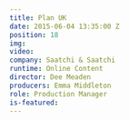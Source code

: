 ```yaml
---
title: Plan UK
date: 2015-06-04 13:35:00 Z
position: 18
img: 
video: 
company: Saatchi & Saatchi
runtime: Online Content
director: Dee Meaden
producers: Emma Middleton
role: Production Manager
is-featured: 
---
```


